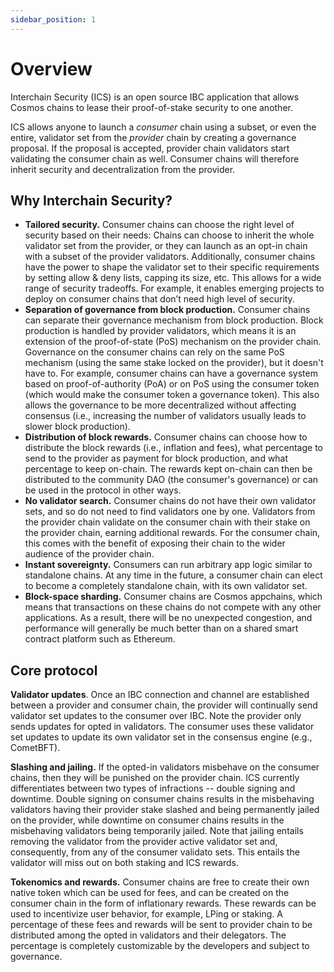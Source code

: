 ```yaml
---
sidebar_position: 1
---
```


# Overview

Interchain Security (ICS) is an open source IBC application that allows Cosmos chains to lease their proof-of-stake security to one another.

ICS allows anyone to launch a _consumer_ chain using a subset, or even the entire, validator set from the _provider_ chain by creating a governance proposal. If the proposal is accepted, provider chain validators start validating the consumer chain as well. Consumer chains will therefore inherit security and decentralization from the provider.

## Why Interchain Security?

- **Tailored security.** 
  Consumer chains can choose the right level of security based on their needs: 
  Chains can choose to inherit the whole validator set from the provider, or they can launch as an opt-in chain with a subset of the provider validators. 
  Additionally, consumer chains have the power to shape the validator set to their specific requirements by setting allow & deny lists, capping its size, etc. 
  This allows for a wide range of security tradeoffs. 
  For example, it enables emerging projects to deploy on consumer chains that don’t need high level of security.
- **Separation of governance from block production.**
  Consumer chains can separate their governance mechanism from block production.
  Block production is handled by provider validators, which means it is an extension of the proof-of-state (PoS) mechanism on the provider chain.
  Governance on the consumer chains can rely on the same PoS mechanism (using the same stake locked on the provider), but it doesn't have to. 
  For example, consumer chains can have a governance system based on proof-of-authority (PoA) or on PoS using the consumer token (which would make the consumer token a governance token). 
  This also allows the governance to be more decentralized without affecting consensus (i.e., increasing the number of validators usually leads to slower block production). 
- **Distribution of block rewards.** 
  Consumer chains can choose how to distribute the block rewards (i.e., inflation and fees), what percentage to send to the provider as payment for block production, and what percentage to keep on-chain. 
  The rewards kept on-chain can then be distributed to the community DAO (the consumer's governance) or can be used in the protocol in other ways.
- **No validator search.** 
  Consumer chains do not have their own validator sets, and so do not need to find validators one by one. 
  Validators from the provider chain validate on the consumer chain with their stake on the provider chain, earning additional rewards. 
  For the consumer chain, this comes with the benefit of exposing their chain to the wider audience of the provider chain.
- **Instant sovereignty.** 
  Consumers can run arbitrary app logic similar to standalone chains. At any time in the future, a consumer chain can elect to become a completely standalone chain, with its own validator set.
- **Block-space sharding.** 
  Consumer chains are Cosmos appchains, which means that transactions on these chains do not compete with any other applications. As a result, there will be no unexpected congestion, and performance will generally be much better than on a shared smart contract platform such as Ethereum.

## Core protocol

**Validator updates**. 
Once an IBC connection and channel are established between a provider and consumer chain, the provider will continually send validator set updates to the consumer over IBC. Note the provider only sends updates for opted in validators. 
The consumer uses these validator set updates to update its own validator set in the consensus engine (e.g., CometBFT).

**Slashing and jailing.** 
If the opted-in validators misbehave on the consumer chains, then they will be punished on the provider chain. 
ICS currently differentiates between two types of infractions -- double signing and downtime. 
Double signing on consumer chains results in the misbehaving validators having their provider stake slashed and being permanently jailed on the provider, 
while downtime on consumer chains results in the misbehaving validators being temporarily jailed. 
Note that jailing entails removing the validator from the provider active validator set and, consequently, from any of the consumer validato sets. 
This entails the validator will miss out on both staking and ICS rewards. 

**Tokenomics and rewards.** 
Consumer chains are free to create their own native token which can be used for fees, and can be created on the consumer chain in the form of inflationary rewards. 
These rewards can be used to incentivize user behavior, for example, LPing or staking. 
A percentage of these fees and rewards will be sent to provider chain to be distributed among the opted in validators and their delegators. 
The percentage is completely customizable by the developers and subject to governance.

